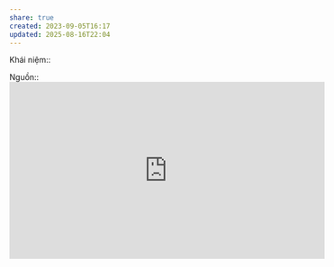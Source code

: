 ```yaml
---
share: true
created: 2023-09-05T16:17
updated: 2025-08-16T22:04
---
```

Khái niệm:: 

Nguồn:: <iframe width="560" height="315" src="https://www.youtube.com/embed/vSQjk9jKarg?si=XdbfzRGpihjvBbnm" title="YouTube video player" frameborder="0" allow="accelerometer; autoplay; clipboard-write; encrypted-media; gyroscope; picture-in-picture; web-share" referrerpolicy="strict-origin-when-cross-origin" allowfullscreen></iframe>
